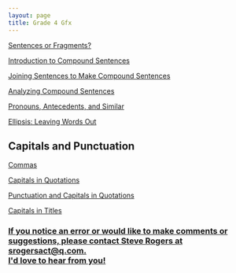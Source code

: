```yaml
---
layout: page
title: Grade 4 Gfx
---
```


<a href="/tutorials-v4/sentence_or_fragment_v1/index.html">Sentences or Fragments?</a>

<a href="/tutorials-v4/compound_sentences/index.html">Introduction to Compound Sentences</a>

<a href="/tutorials-v4/compound_sentences_compose/index.html">Joining Sentences to Make Compound Sentences</a>

<a href="/tutorials-v4/compound_sentences_analyze/index.html">Analyzing Compound Sentences</a>

<a href="/tutorials-v4/article_about_tablets_with_pronouns_marked/index.html">Pronouns, Antecedents, and Similar 

<a href="/tutorials-v4/ellipsis/index.html">Ellipsis: Leaving Words Out</a>

<!-- <a href="/tutorials-v4/compound_subject/index.html">Compound Subjects</a>


<a href="/tutorials-v4/compound_predicate/index.html">Compound Predicates</a>


<a href="/tutorials-v4/compound_object/index.html">Compound Objects</a>


<a href="/tutorials-v4/appositive/index.html">Appositives</a>


<a href="/tutorials-v4/relative_clause/index.html">Relative Clauses</a>


<a href="/tutorials-v4/present_participle_gerund/index.html">Present Participles and Gerunds</a>


<a href="/tutorials-v4/passive_active/index.html">Passive and Active Clauses</a>


<a href="/tutorials-v4/past_participle/index.html">Past Participles</a> -->


<h2>Capitals and Punctuation</h2>

<!-- <a href="/tutorials-v4/pronouns/index.html">Pronouns, Antecedents, and Similar Ideas</a> -->
<a href="/tutorials-v4/commas_v1">Commas

<a href="/tutorials-v4/quotations_v1">Capitals in Quotations

<a href="/tutorials-v4/quotations_v2">Punctuation and Capitals in Quotations

<a href="/tutorials-v4/titles_v1">Capitals in Titles

<h3>If you notice an error or would like to make comments or suggestions, please contact Steve Rogers at srogersact@q.com. 
<br>I'd love to hear from you!</h3>

<!-- <a href="/tutorials-v4/spelling_sample/index.html">Spelling Sample Problem -->
